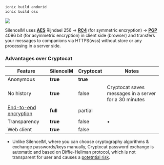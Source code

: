 ```bash
ionic build andorid
ionic build osx
```

![](https://david-dm.org/jesus-hear-you/silenceim-ionic.svg)


SilenceIM uses [**AES**](https://en.wikipedia.org/wiki/Advanced_Encryption_Standard) Rijndael 256 -> [**RC4**](https://en.wikipedia.org/wiki/RC4) (for symmetric encryption) -> [**PGP**](https://en.wikipedia.org/wiki/Pretty_Good_Privacy) 4096 bit (for asymmetric encryption) in client side (browser) and transfers your messages to companions via HTTPS(wss) without store or any processing in a server side.

### Advantages over Cryptocat

| Feature        | SilenceIM           | Cryptocat | Notes |
| ------------- |:------------- | ----- | ----- |
| Anonymous      | **true** | **true** |  |
| No history     | **true** | false | Cryptocat saves messages in a server for a 30 minutes |
| [End-to-end encryption](https://en.wikipedia.org/wiki/End-to-end_encryption) | **full** | partial | |
| Transparency | **true** | false | •
| Web client | **true** | false | |

* Unlike SilenceIM, where you can choose cryptography algorithms & exchange passwords/keys manually, Cryptocat password exchange is automatic and based on Diffie-Hellman protocol, which is not transparent for user and causes a [potetntial risk](https://tobtu.com/decryptocat.php).
